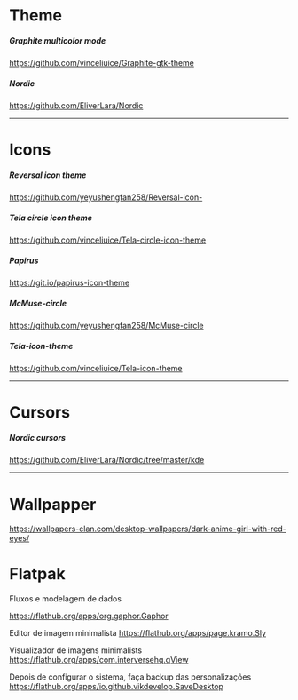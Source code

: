 # Theme

##### Graphite multicolor mode
https://github.com/vinceliuice/Graphite-gtk-theme

##### Nordic
https://github.com/EliverLara/Nordic

---

# Icons

##### Reversal icon theme
https://github.com/yeyushengfan258/Reversal-icon-


##### Tela circle icon theme
https://github.com/vinceliuice/Tela-circle-icon-theme

##### Papirus
https://git.io/papirus-icon-theme

##### McMuse-circle
https://github.com/yeyushengfan258/McMuse-circle

##### Tela-icon-theme
https://github.com/vinceliuice/Tela-icon-theme

---
# Cursors

##### Nordic cursors
https://github.com/EliverLara/Nordic/tree/master/kde

---

# Wallpapper

https://wallpapers-clan.com/desktop-wallpapers/dark-anime-girl-with-red-eyes/




# Flatpak

Fluxos e modelagem de dados 

https://flathub.org/apps/org.gaphor.Gaphor


Editor de imagem minimalista
https://flathub.org/apps/page.kramo.Sly

Visualizador de imagens minimalists
https://flathub.org/apps/com.interversehq.qView

Depois de configurar o sistema, faça backup das personalizações
https://flathub.org/apps/io.github.vikdevelop.SaveDesktop




